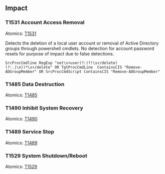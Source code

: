 ## Impact

### T1531 Account Access Removal
Atomics: [T1531](https://github.com/redcanaryco/atomic-red-team/blob/master/atomics/T1531/T1531.md)

Detects the deletion of a local user account or removal of Active Directory groups through powershell cmdlets. No detection for account password resets for purpose of impact due to false detections.

```
SrcProcCmdline RegExp "net\s+user(?:(?!\s+/delete)(?:.|\n))*\s+/delete" OR TgtProcCmdLine  ContainsCIS "Remove-ADGroupMember" OR SrcProcCmdScript ContainsCIS "Remove-ADGroupMember"
```

### T1485 Data Destruction
Atomics: [T1485](https://github.com/redcanaryco/atomic-red-team/blob/master/atomics/T1485/T1485.md)


### T1490 Inhibit System Recovery
Atomics: [T1490](https://github.com/redcanaryco/atomic-red-team/blob/master/atomics/T1490/T1490.md)


### T1489 Service Stop
Atomics: [T1489](https://github.com/redcanaryco/atomic-red-team/blob/master/atomics/T1489/T1489.md)


### T1529 System Shutdown/Reboot
Atomics: [T1529](https://github.com/redcanaryco/atomic-red-team/blob/master/atomics/T1529/T1529.md)


